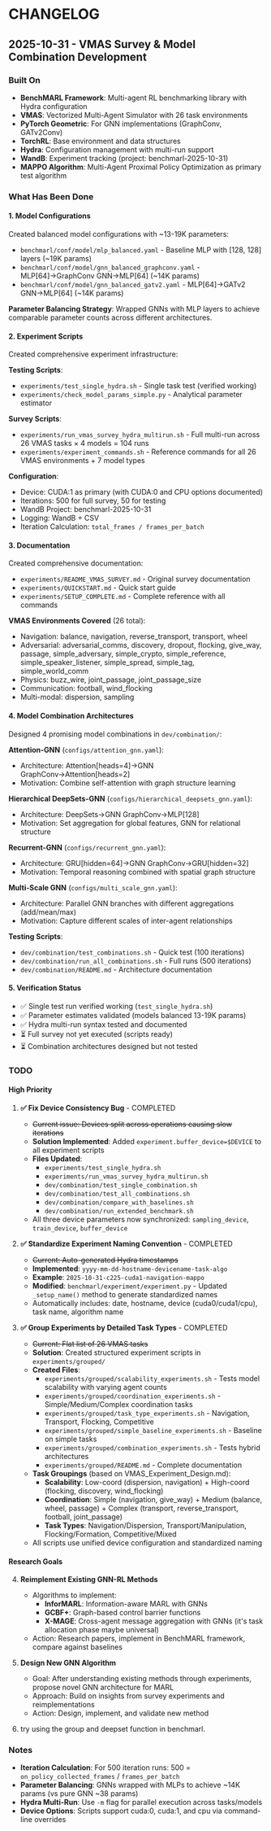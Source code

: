 # CHANGELOG

## 2025-10-31 - VMAS Survey & Model Combination Development

### Built On
- **BenchMARL Framework**: Multi-agent RL benchmarking library with Hydra configuration
- **VMAS**: Vectorized Multi-Agent Simulator with 26 task environments
- **PyTorch Geometric**: For GNN implementations (GraphConv, GATv2Conv)
- **TorchRL**: Base environment and data structures
- **Hydra**: Configuration management with multi-run support
- **WandB**: Experiment tracking (project: benchmarl-2025-10-31)
- **MAPPO Algorithm**: Multi-Agent Proximal Policy Optimization as primary test algorithm

### What Has Been Done

#### 1. Model Configurations
Created balanced model configurations with ~13-19K parameters:
- `benchmarl/conf/model/mlp_balanced.yaml` - Baseline MLP with [128, 128] layers (~19K params)
- `benchmarl/conf/model/gnn_balanced_graphconv.yaml` - MLP[64]→GraphConv GNN→MLP[64] (~14K params)
- `benchmarl/conf/model/gnn_balanced_gatv2.yaml` - MLP[64]→GATv2 GNN→MLP[64] (~14K params)

**Parameter Balancing Strategy**: Wrapped GNNs with MLP layers to achieve comparable parameter counts across different architectures.

#### 2. Experiment Scripts
Created comprehensive experiment infrastructure:

**Testing Scripts**:
- `experiments/test_single_hydra.sh` - Single task test (verified working)
- `experiments/check_model_params_simple.py` - Analytical parameter estimator

**Survey Scripts**:
- `experiments/run_vmas_survey_hydra_multirun.sh` - Full multi-run across 26 VMAS tasks × 4 models = 104 runs
- `experiments/experiment_commands.sh` - Reference commands for all 26 VMAS environments + 7 model types

**Configuration**:
- Device: CUDA:1 as primary (with CUDA:0 and CPU options documented)
- Iterations: 500 for full survey, 50 for testing
- WandB Project: benchmarl-2025-10-31
- Logging: WandB + CSV
- Iteration Calculation: `total_frames / frames_per_batch`

#### 3. Documentation
Created comprehensive documentation:
- `experiments/README_VMAS_SURVEY.md` - Original survey documentation
- `experiments/QUICKSTART.md` - Quick start guide
- `experiments/SETUP_COMPLETE.md` - Complete reference with all commands

**VMAS Environments Covered** (26 total):
- Navigation: balance, navigation, reverse_transport, transport, wheel
- Adversarial: adversarial_comms, discovery, dropout, flocking, give_way, passage, simple_adversary, simple_crypto, simple_reference, simple_speaker_listener, simple_spread, simple_tag, simple_world_comm
- Physics: buzz_wire, joint_passage, joint_passage_size
- Communication: football, wind_flocking
- Multi-modal: dispersion, sampling

#### 4. Model Combination Architectures
Designed 4 promising model combinations in `dev/combination/`:

**Attention-GNN** (`configs/attention_gnn.yaml`):
- Architecture: Attention[heads=4]→GNN GraphConv→Attention[heads=2]
- Motivation: Combine self-attention with graph structure learning

**Hierarchical DeepSets-GNN** (`configs/hierarchical_deepsets_gnn.yaml`):
- Architecture: DeepSets→GNN GraphConv→MLP[128]
- Motivation: Set aggregation for global features, GNN for relational structure

**Recurrent-GNN** (`configs/recurrent_gnn.yaml`):
- Architecture: GRU[hidden=64]→GNN GraphConv→GRU[hidden=32]
- Motivation: Temporal reasoning combined with spatial graph structure

**Multi-Scale GNN** (`configs/multi_scale_gnn.yaml`):
- Architecture: Parallel GNN branches with different aggregations (add/mean/max)
- Motivation: Capture different scales of inter-agent relationships

**Testing Scripts**:
- `dev/combination/test_combinations.sh` - Quick test (100 iterations)
- `dev/combination/run_all_combinations.sh` - Full runs (500 iterations)
- `dev/combination/README.md` - Architecture documentation

#### 5. Verification Status
- ✅ Single test run verified working (`test_single_hydra.sh`)
- ✅ Parameter estimates validated (models balanced 13-19K params)
- ✅ Hydra multi-run syntax tested and documented
- ⏳ Full survey not yet executed (scripts ready)
- ⏳ Combination architectures designed but not tested

### TODO

#### High Priority
1. **✅ Fix Device Consistency Bug** - COMPLETED
   - ~~Current issue: Devices split across operations causing slow iterations~~
   - **Solution Implemented**: Added `experiment.buffer_device=$DEVICE` to all experiment scripts
   - **Files Updated**:
     - `experiments/test_single_hydra.sh`
     - `experiments/run_vmas_survey_hydra_multirun.sh`
     - `dev/combination/test_single_combination.sh`
     - `dev/combination/test_all_combinations.sh`
     - `dev/combination/compare_with_baselines.sh`
     - `dev/combination/run_extended_benchmark.sh`
   - All three device parameters now synchronized: `sampling_device`, `train_device`, `buffer_device`

2. **✅ Standardize Experiment Naming Convention** - COMPLETED
   - ~~Current: Auto-generated Hydra timestamps~~
   - **Implemented**: `yyyy-mm-dd-hostname-devicename-task-algo`
   - **Example**: `2025-10-31-c225-cuda1-navigation-mappo`
   - **Modified**: `benchmarl/experiment/experiment.py` - Updated `_setup_name()` method to generate standardized names
   - Automatically includes: date, hostname, device (cuda0/cuda1/cpu), task name, algorithm name

3. **✅ Group Experiments by Detailed Task Types** - COMPLETED
   - ~~Current: Flat list of 26 VMAS tasks~~
   - **Solution**: Created structured experiment scripts in `experiments/grouped/`
   - **Created Files**:
     - `experiments/grouped/scalability_experiments.sh` - Tests model scalability with varying agent counts
     - `experiments/grouped/coordination_experiments.sh` - Simple/Medium/Complex coordination tasks
     - `experiments/grouped/task_type_experiments.sh` - Navigation, Transport, Flocking, Competitive
     - `experiments/grouped/simple_baseline_experiments.sh` - Baseline on simple tasks
     - `experiments/grouped/combination_experiments.sh` - Tests hybrid architectures
     - `experiments/grouped/README.md` - Complete documentation
   - **Task Groupings** (based on VMAS_Experiment_Design.md):
     - **Scalability**: Low-coord (dispersion, navigation) + High-coord (flocking, discovery, wind_flocking)
     - **Coordination**: Simple (navigation, give_way) + Medium (balance, wheel, passage) + Complex (transport, reverse_transport, football, joint_passage)
     - **Task Types**: Navigation/Dispersion, Transport/Manipulation, Flocking/Formation, Competitive/Mixed
   - All scripts use unified device configuration and standardized naming

#### Research Goals
4. **Reimplement Existing GNN-RL Methods**
   - Algorithms to implement:
     - **InforMARL**: Information-aware MARL with GNNs
     - **GCBF+**: Graph-based control barrier functions
     - **X-MAGE**: Cross-agent message aggregation with GNNs (it's task allocation phase maybe universal)
   - Action: Research papers, implement in BenchMARL framework, compare against baselines

5. **Design New GNN Algorithm**
   - Goal: After understanding existing methods through experiments, propose novel GNN architecture for MARL
   - Approach: Build on insights from survey experiments and reimplementations
   - Action: Design, implement, and validate new method

6. try using the group and deepset function in benchmarl.

### Notes
- **Iteration Calculation**: For 500 iteration runs: 500 = `on_policy_collected_frames` / `frames_per_batch`
- **Parameter Balancing**: GNNs wrapped with MLPs to achieve ~14K params (vs pure GNN ~38 params)
- **Hydra Multi-Run**: Use `-m` flag for parallel execution across tasks/models
- **Device Options**: Scripts support cuda:0, cuda:1, and cpu via command-line overrides
